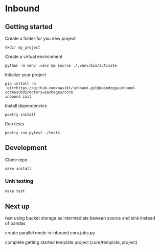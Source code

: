 # Inbound 

## Getting started 

Create a folder for you new project

```shell
mkdir my_project
```

Create a virtual environment 

```shell
python -m venv .venv && source ./.venv/bin/activate
```


Intialize your project

```shell
pip install -e 'git+https://github.com/navikt/inbound.git@main#egg=inbound-core&subdirectory=packages/core'
inbound init
```

Install dependencies

```shell
poetry install
```

Run tests

```shell
poetry run pytest ./tests
```

## Development

Clone repo


```shell
make install
```

### Unit testing

```shell
make test
```


## Next up

test using bucket storage as intermediate beween source and sink instead of pandas

create parallel mode in inbound.cors.jobs.py

complete getting started template project (core/template_project)
